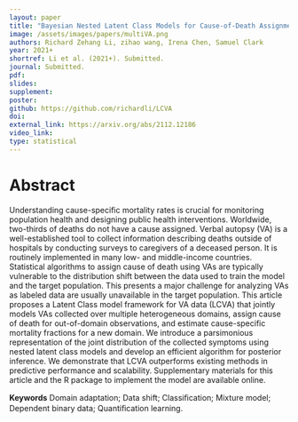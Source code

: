 ```yaml
---
layout: paper
title: "Bayesian Nested Latent Class Models for Cause-of-Death Assignment using Verbal Autopsies Across Multiple Domains"
image: /assets/images/papers/multiVA.png
authors: Richard Zehang Li, zihao wang, Irena Chen, Samuel Clark
year: 2021+
shortref: Li et al. (2021+). Submitted.
journal: Submitted.
pdf: 
slides: 
supplement: 
poster: 
github: https://github.com/richardli/LCVA
doi: 
external_link: https://arxiv.org/abs/2112.12186
video_link: 
type: statistical
---
```


# Abstract

Understanding cause-specific mortality rates is crucial for monitoring population health and designing public health interventions. Worldwide, two-thirds of deaths do not have a cause assigned. Verbal autopsy (VA) is a well-established tool to collect information describing deaths outside of hospitals by conducting surveys to caregivers of a deceased person. It is routinely implemented in many low- and middle-income countries. Statistical algorithms to assign cause of death using VAs are typically vulnerable to the distribution shift between the data used to train the model and the target population. This presents a major challenge for analyzing VAs as labeled data are usually unavailable in the target population. This article proposes a Latent Class model framework for VA data (LCVA) that jointly models VAs collected over multiple heterogeneous domains, assign cause of death for out-of-domain observations, and estimate cause-specific mortality fractions for a new domain. We introduce a parsimonious representation of the joint distribution of the collected symptoms using nested latent class models and develop an efficient algorithm for posterior inference. We demonstrate that LCVA outperforms existing methods in predictive performance and scalability. Supplementary materials for this article and the R package to implement the model are available online.

**Keywords** Domain adaptation; Data shift; Classiﬁcation; Mixture model; Dependent binary data; Quantiﬁcation learning.